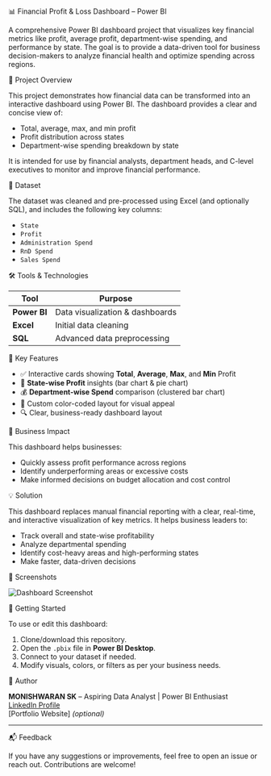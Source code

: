 📊 Financial Profit & Loss Dashboard – Power BI

A comprehensive Power BI dashboard project that visualizes key financial metrics like profit, average profit, department-wise spending, and performance by state. The goal is to provide a data-driven tool for business decision-makers to analyze financial health and optimize spending across regions.


🧩 Project Overview

This project demonstrates how financial data can be transformed into an interactive dashboard using Power BI. The dashboard provides a clear and concise view of:
- Total, average, max, and min profit
- Profit distribution across states
- Department-wise spending breakdown by state

It is intended for use by financial analysts, department heads, and C-level executives to monitor and improve financial performance.


📁 Dataset

The dataset was cleaned and pre-processed using Excel (and optionally SQL), and includes the following key columns:
- `State`
- `Profit`
- `Administration Spend`
- `RnD Spend`
- `Sales Spend`


🛠 Tools & Technologies

| Tool         | Purpose                              |
|--------------|--------------------------------------|
| **Power BI** | Data visualization & dashboards      |
| **Excel**    | Initial data cleaning                |
| **SQL**      | Advanced data preprocessing          |



📌 Key Features

- ✅ Interactive cards showing **Total**, **Average**, **Max**, and **Min** Profit
- 📍 **State-wise Profit** insights (bar chart & pie chart)
- 💰 **Department-wise Spend** comparison (clustered bar chart)
- 🎨 Custom color-coded layout for visual appeal
- 🔍 Clear, business-ready dashboard layout



📌 Business Impact

This dashboard helps businesses:
- Quickly assess profit performance across regions
- Identify underperforming areas or excessive costs
- Make informed decisions on budget allocation and cost control


💡 Solution

This dashboard replaces manual financial reporting with a clear, real-time, and interactive visualization of key metrics. It helps business leaders to:

- Track overall and state-wise profitability
- Analyze departmental spending
- Identify cost-heavy areas and high-performing states
- Make faster, data-driven decisions



📸 Screenshots

![Dashboard Screenshot](![financial_profit_loss_dashboard])



🚀 Getting Started

To use or edit this dashboard:
1. Clone/download this repository.
2. Open the `.pbix` file in **Power BI Desktop**.
3. Connect to your dataset if needed.
4. Modify visuals, colors, or filters as per your business needs.



🧠 Author

**MONISHWARAN SK** – Aspiring Data Analyst | Power BI Enthusiast  
[LinkedIn Profile](https://www.linkedin.com/in/your-link)  
[Portfolio Website] *(optional)*

---

📬 Feedback

If you have any suggestions or improvements, feel free to open an issue or reach out. Contributions are welcome!

